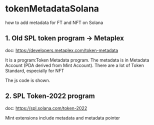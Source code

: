 # tokenMetadataSolana
how to add metadata for FT and NFT on Solana
## 1. Old SPL token program -> Metaplex
doc: https://developers.metaplex.com/token-metadata

It is a program:Token Metadata program. The metadata is in Metadata Account (PDA derived from Mint Account). There are a lot of Token Standard, especially for NFT

The js code is shown.
## 2. SPL Token-2022 program
doc: https://spl.solana.com/token-2022

Mint extensions include metadata and metadata pointer

